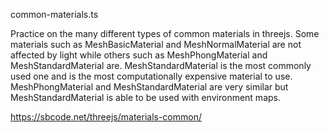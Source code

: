 common-materials.ts

Practice on the many different types of common materials in threejs.
Some materials such as MeshBasicMaterial and MeshNormalMaterial are not affected by light while others such as MeshPhongMaterial and MeshStandardMaterial are. MeshStandardMaterial is the most commonly used one and is the most computationally expensive material to use. MeshPhongMaterial and MeshStandardMaterial are very similar but MeshStandardMaterial is able to be used with environment maps.

https://sbcode.net/threejs/materials-common/
